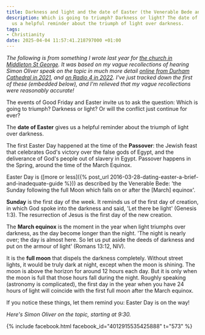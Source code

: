 ```yaml
---
title: Darkness and light and the date of Easter (the Venerable Bede and Simon Oliver)
description: Which is going to triumph? Darkness or light? The date of Easter gives
  us a helpful reminder about the triumph of light over darkness.
tags:
- Christianity
date: 2025-04-04 11:57:41.218797000 +01:00
---
```

_The following is from something I wrote last year for [the church in Middleton St George](https://stlmsg.org). It was based on my vague recollections of hearing Simon Oliver speak on the topic in much more detail [online from Durham Cathedral in 2021](https://www.facebook.com/durhamcathedral/videos/4012915535425888), and [on Radio 4 in 2022](https://genome.ch.bbc.co.uk/m0017k41). I've just tracked down the first of these  (embedded below), and I'm relieved that my vague recollections were reasonably accurate!_

The events of Good Friday and Easter invite us to ask the question: Which is going to triumph? Darkness or light? Or will the conflict just continue for ever?

The **date of Easter** gives us a helpful reminder about the triumph of light over darkness.

The first Easter Day happened at the time of the **Passover**: the Jewish feast that celebrates God's victory over the false gods of Egypt, and the deliverance of God's people out of slavery in Egypt. Passover happens in the Spring, around the time of the March Equinox.

Easter Day is ([more or less]({% post_url 2016-03-28-dating-easter-a-brief-and-inadequate-guide %})) as described by the Venerable Bede: 'the Sunday following the full Moon which falls on or after the [March] equinox'.

**Sunday** is the first day of the week. It reminds us of the first day of creation, in which God spoke into the darkness and said, 'Let there be light' (Genesis 1:3). The resurrection of Jesus is the first day of the new creation.

The **March equinox** is the moment in the year when light triumphs over darkness, as the day become longer than the night. 'The night is nearly over; the day is almost here. So let us put aside the deeds of darkness and put on the armour of light' (Romans 13:12, NIV).

It is the **full moon** that dispels the darkness completely. Without street lights, it would be truly dark at night, except when the moon is shining. The moon is above the horizon for around 12 hours each day. But it is only when the moon is full that those hours fall during the night. Roughly speaking (astronomy is complicated), the first day in the year when you have 24 hours of light will coincide with the first full moon after the March equinox.

If you notice these things, let them remind you: Easter Day is on the way!

_Here's Simon Oliver on the topic, starting at 9:30._

{% include facebook.html facebook_id="4012915535425888" t="573" %}

